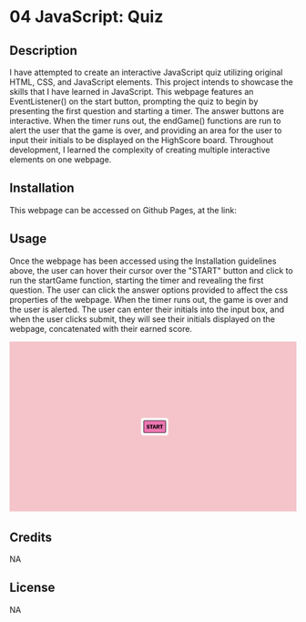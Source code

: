 # 04 JavaScript: Quiz

## Description
I have attempted to create an interactive JavaScript quiz utilizing original HTML, CSS, and JavaScript elements. This project intends to showcase the skills that I have learned in JavaScript. This webpage features an EventListener() on the start button, prompting the quiz to begin by presenting the first question and starting a timer. The answer buttons are interactive. When the timer runs out, the endGame() functions are run to alert the user that the game is over, and providing an area for the user to input their initials to be displayed on the HighScore board. Throughout development, I learned the complexity of creating multiple interactive elements on one webpage.

## Installation

This webpage can be accessed on Github Pages, at the link:

## Usage

Once the webpage has been accessed using the Installation guidelines above, the user can hover their cursor over the "START" button and click to run the startGame function, starting the timer and revealing the first question. The user can click the answer options provided to affect the css properties of the webpage. When the timer runs out, the game is over and the user is alerted. The user can enter their initials into the input box, and when the user clicks submit, they will see their initials displayed on the webpage, concatenated with their earned score.

![Portfolio Readme Screenshot](./assets/04-readme-screenshot.png)

## Credits

NA

## License

NA